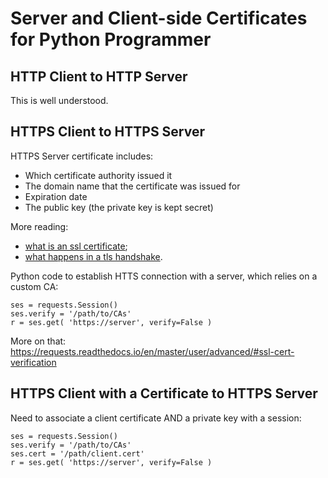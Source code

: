 # Server and Client-side Certificates for Python Programmer

## HTTP Client to HTTP Server

This is well understood.

## HTTPS Client to HTTPS Server

HTTPS Server certificate includes:

* Which certificate authority issued it
* The domain name that the certificate was issued for
* Expiration date
* The public key (the private key is kept secret)

More reading:

* [what is an ssl
certificate](https://www.cloudflare.com/learning/ssl/what-is-an-ssl-certificate/);
* [what happens in a tls
handshake](https://www.cloudflare.com/learning/ssl/what-happens-in-a-tls-handshake/).

Python code to establish HTTS connection with a server,
which relies on a custom CA:

```
ses = requests.Session()
ses.verify = '/path/to/CAs'
r = ses.get( 'https://server', verify=False )
```
More on that:
https://requests.readthedocs.io/en/master/user/advanced/#ssl-cert-verification


## HTTPS Client with a Certificate to HTTPS Server

Need to associate a client certificate AND a private key
with a session:

```
ses = requests.Session()
ses.verify = '/path/to/CAs'
ses.cert = '/path/client.cert'
r = ses.get( 'https://server', verify=False )
```

